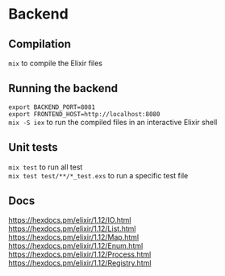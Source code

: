# Backend

## Compilation

`mix` to compile the Elixir files

## Running the backend

`export BACKEND_PORT=8081`  
`export FRONTEND_HOST=http://localhost:8080`  
`mix -S iex` to run the compiled files in an interactive Elixir shell

## Unit tests

`mix test` to run all test  
`mix test test/**/*_test.exs` to run a specific test file

## Docs

https://hexdocs.pm/elixir/1.12/IO.html  
https://hexdocs.pm/elixir/1.12/List.html  
https://hexdocs.pm/elixir/1.12/Map.html  
https://hexdocs.pm/elixir/1.12/Enum.html  
https://hexdocs.pm/elixir/1.12/Process.html  
https://hexdocs.pm/elixir/1.12/Registry.html
